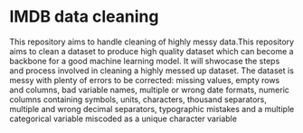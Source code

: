 # IMDB data cleaning
This repository aims to handle cleaning of highly messy data.This repository aims to clean a dataset to produce high quality dataset which can become a backbone for a good machine learning model.
It will shwocase the steps and process involved in cleaning a highly messed up dataset.
The dataset is messy with plenty of errors to be corrected: missing values, empty rows and columns, bad variable names, multiple or wrong date formats, numeric columns containing symbols, units, characters, thousand separators, multiple and wrong decimal separators, typographic mistakes and a multiple categorical variable miscoded as a unique character variable
